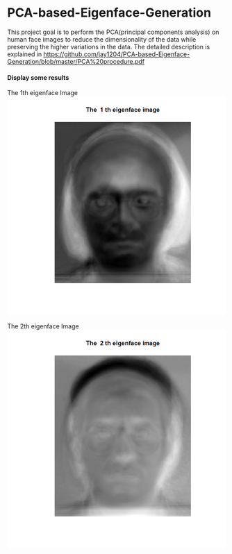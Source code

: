 # PCA-based-Eigenface-Generation
This project goal is to perform the PCA(principal components analysis) on human face images to reduce the dimensionality of the data while preserving the higher variations in the data. The detailed description is explained in https://github.com/jay1204/PCA-based-Eigenface-Generation/blob/master/PCA%20procedure.pdf

#### Display some results
The 1th eigenface Image
![alt text](https://github.com/jay1204/PCA-based-Eigenface-Generation/blob/master/1th_image.tiff)

The 2th eigenface Image
![alt text](https://github.com/jay1204/PCA-based-Eigenface-Generation/blob/master/2th_image.tiff)
